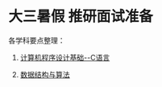 # 大三暑假 推研面试准备
各学科要点整理：
1. [计算机程序设计基础--C语言](https://github.com/charlesliucn/summer-review/blob/master/C%E8%AF%AD%E8%A8%80%E5%A4%8D%E4%B9%A0.md)

2. [数据结构与算法](https://github.com/charlesliucn/summer-review/tree/master/%E6%95%B0%E6%8D%AE%E7%BB%93%E6%9E%84%E4%B8%8E%E7%AE%97%E6%B3%95)


